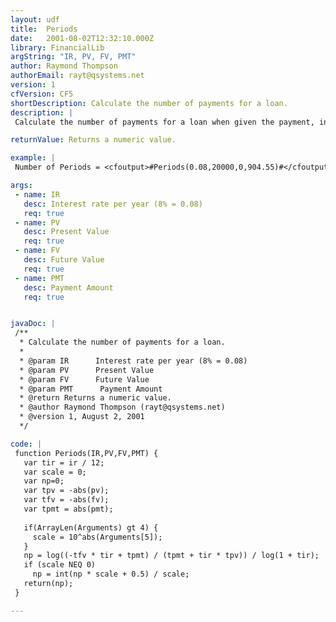 ```yaml
---
layout: udf
title:  Periods
date:   2001-08-02T12:32:10.000Z
library: FinancialLib
argString: "IR, PV, FV, PMT"
author: Raymond Thompson
authorEmail: rayt@qsystems.net
version: 1
cfVersion: CF5
shortDescription: Calculate the number of payments for a loan.
description: |
 Calculate the number of payments for a loan when given the payment, interest rate, and value of the loan.

returnValue: Returns a numeric value.

example: |
 Number of Periods = <cfoutput>#Periods(0.08,20000,0,904.55)#</cfoutput>

args:
 - name: IR
   desc: Interest rate per year (8% = 0.08)
   req: true
 - name: PV
   desc: Present Value
   req: true
 - name: FV
   desc: Future Value
   req: true
 - name: PMT
   desc: Payment Amount
   req: true


javaDoc: |
 /**
  * Calculate the number of payments for a loan.
  * 
  * @param IR      Interest rate per year (8% = 0.08) 
  * @param PV      Present Value 
  * @param FV      Future Value 
  * @param PMT      Payment Amount 
  * @return Returns a numeric value. 
  * @author Raymond Thompson (rayt@qsystems.net) 
  * @version 1, August 2, 2001 
  */

code: |
 function Periods(IR,PV,FV,PMT) {
   var tir = ir / 12;
   var scale = 0;
   var np=0;
   var tpv = -abs(pv);
   var tfv = -abs(fv);
   var tpmt = abs(pmt);
 
   if(ArrayLen(Arguments) gt 4) {
     scale = 10^abs(Arguments[5]);
   }
   np = log((-tfv * tir + tpmt) / (tpmt + tir * tpv)) / log(1 + tir);
   if (scale NEQ 0)
     np = int(np * scale + 0.5) / scale;
   return(np);
 }

---
```


